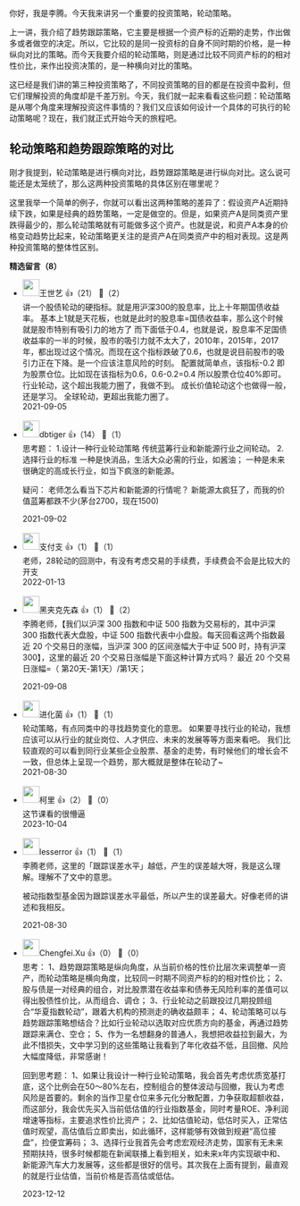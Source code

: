 你好，我是李腾。今天我来讲另一个重要的投资策略，轮动策略。

上一讲，我介绍了趋势跟踪策略，它主要是根据一个资产标的近期的走势，作出做多或者做空的决定。所以，它比较的是同一投资标的自身不同时期的价格，是一种纵向对比的策略。而今天我要介绍的轮动策略，则是通过比较不同资产标的的相对性价比，来作出投资决策的，是一种横向对比的策略。

这已经是我们讲的第三种投资策略了，不同投资策略的目的都是在投资中盈利，但它们理解投资的角度却是千差万别。今天，我们就一起来看看这些问题：轮动策略是从哪个角度来理解投资这件事情的？我们又应该如何设计一个具体的可执行的轮动策略呢？现在，我们就正式开始今天的旅程吧。

## 轮动策略和趋势跟踪策略的对比

刚才我提到，轮动策略是进行横向对比，趋势跟踪策略是进行纵向对比。这么说可能还是太笼统了，那么这两种投资策略的具体区别在哪里呢？

这里我举一个简单的例子，你就可以看出这两种策略的差异了：假设资产A近期持续下跌，如果是经典的趋势策略，一定是做空的。但是，如果资产A是同类资产里跌得最少的，那么轮动策略就有可能做多这个资产。也就是说，和资产A本身的价格变动趋势比起来，轮动策略更关注的是资产A在同类资产中的相对表现。这是两种投资策略的整体性区别。
<div><strong>精选留言（8）</strong></div><ul>
<li><img src="https://static001.geekbang.org/account/avatar/00/1c/fb/ab/c0c29cda.jpg" width="30px"><span>王世艺</span> 👍（21） 💬（2）<div>讲一个股债轮动的硬指标。就是用沪深300的股息率，比上十年期国债收益率。
基本上1就是天花板，也就是此时的股息率=国债收益率，那么这个时候就是股市特别有吸引力的地方了
而下面低于0.4，也就是说，股息率不足国债收益率的一半的时候，股市的吸引力就不太大了，2010年，2015年，2017年，都出现过这个情况。而现在这个指标跌破了0.6，也就是说目前股市的吸引力正在下降。是一个应该注意风险的时刻。
配置就简单点，该指标-0.2 即为股票仓位。比如现在该指标为0.6，0.6-0.2=0.4 所以股票仓位40%即可。
行业轮动，这个超出我能力圈了，我做不到。
成长价值轮动这个也做得一般，还是学习。
全球轮动，更超出我能力圈了。</div>2021-09-05</li><br/><li><img src="https://static001.geekbang.org/account/avatar/00/14/34/aa/431de942.jpg" width="30px"><span>dbtiger</span> 👍（14） 💬（1）<div>思考题：
1.设计一种行业轮动策略
传统蓝筹行业和新能源行业之间轮动。
2.选择行业的标准
一种是快消品，生活大众必需的行业，如酱油；
一种是未来很确定的高成长行业，如当下疯涨的新能源。


疑问：
老师怎么看当下芯片和新能源的行情呢？
新能源太疯狂了，而我的价值蓝筹都跌不少(茅台2700，现在1500)</div>2021-09-02</li><br/><li><img src="https://static001.geekbang.org/account/avatar/00/16/24/60/08391966.jpg" width="30px"><span>支付支</span> 👍（1） 💬（1）<div>老师，28轮动的回测中，有没有考虑交易的手续费，手续费会不会是比较大的开支</div>2022-01-13</li><br/><li><img src="https://static001.geekbang.org/account/avatar/00/14/47/ad/e726164b.jpg" width="30px"><span>黑夹克先森</span> 👍（1） 💬（2）<div>李腾老师，【我们以沪深 300 指数和中证 500 指数为交易标的，其中沪深 300 指数代表大盘股，中证 500 指数代表中小盘股。每天回看这两个指数最近 20 个交易日的涨幅，当沪深 300 的区间涨幅大于中证 500 时，持有沪深 300】，这里的最近 20 个交易日涨幅是下面这种计算方式吗？ 
最近 20 个交易日涨幅=（ 第20天-第1天）&#47;第1天；
</div>2021-09-08</li><br/><li><img src="https://static001.geekbang.org/account/avatar/00/13/7b/bd/ccb37425.jpg" width="30px"><span>进化菌</span> 👍（1） 💬（1）<div>轮动策略，有点同类中的寻找趋势变化的意思。
如果要寻找行业的轮动，我想应该可以从行业的就业岗位、人才供应、未来的发展等等方面来看吧。
我们比较直观的可以看到同行业某些企业股票、基金的走势，有时候他们的增长会不一致，但总体上呈现一个趋势，那大概就是整体在轮动了~</div>2021-08-30</li><br/><li><img src="https://static001.geekbang.org/account/avatar/00/27/02/65/ddb6460e.jpg" width="30px"><span>柯里</span> 👍（2） 💬（0）<div>这节课看的很懵逼</div>2023-10-04</li><br/><li><img src="https://static001.geekbang.org/account/avatar/00/14/9d/a4/e481ae48.jpg" width="30px"><span>lesserror</span> 👍（1） 💬（1）<div>李腾老师，这里的「跟踪误差水平」越低，产生的误差越大呀，我是这么理解。理解不了文中的意思。

被动指数型基金因为跟踪误差水平最低，所以产生的误差最大。好像老师的讲述和我相反。</div>2021-08-30</li><br/><li><img src="https://static001.geekbang.org/account/avatar/00/25/3e/90/c86ec4ca.jpg" width="30px"><span>Chengfei.Xu</span> 👍（0） 💬（0）<div>思考：
1、趋势跟踪策略是纵向角度，从当前价格的性价比层次来调整单一资产，而轮动策略是横向角度，比较同一时期不同资产标的的相对性价比；
2、股与债是一对经典的组合，对比股票潜在收益率和债券无风险利率的差值可以得出股债性价比，从而组合、调仓；
3、行业轮动之前跟投过几期投顾组合“华夏指数轮动”，跟着大机构的预测走的确收益颇丰；
4、轮动策略可以与趋势跟踪策略想结合？比如行业轮动以选取对应优质方向的基金，再通过趋势跟踪来满仓、空仓；
5、作为一名想翻身的普通人，我想把收益拉到最大，为此不惜损失，文中学习到的这些策略让我看到了年化收益不低，且回撤、风险大幅度降低，非常感谢！

回到思考题：
1、如果让我设计一种行业轮动策略，我会首先考虑优质宽基打底，这个比例会在50～80%左右，控制组合的整体波动与回撤，我认为考虑风险是首要的。剩余的当作卫星仓位来多元化分散配置，力争获取超额收益，而这部分，我会优先买入当前低估值的行业指数基金，同时考量ROE、净利润增速等指标，主要追求性价比资产；
2、比如估值轮动，低估时买入，正常估值时观望，高估值后立即卖出，如此循环，这样能够有效做到规避“高位接盘”，捡便宜筹码；
3、选择行业我首先会考虑宏观经济走势，国家有无未来预期扶持，很多时候都能在新闻联播上看到相关，如未来x年内实现碳中和、新能源汽车大力发展等，这些都是很好的信号。其次我在上面有提到，最直观的就是行业估值，当前价格是否高估或低估。</div>2023-12-12</li><br/>
</ul>